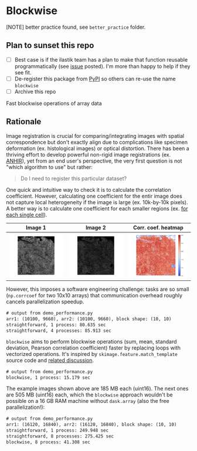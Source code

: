 # Blockwise

[NOTE] better practice found, see `better_practice` folder.

## Plan to sunset this repo
- [ ] Best case is if the ilastik team has a plan to make that function reusable programmatically (see [issue](https://github.com/ilastik/ilastik/issues/2275) posted). I'm more than happy to help if they see fit.
- [ ] De-register this package from [PyPI](https://pypi.org) so others can re-use the name `blockwise`
- [ ] Archive this repo

Fast blockwise operations of array data

## Rationale
Image registration is crucial for comparing/integrating images with spatial correspondence but don't exactly align due to complications like specimen deformation (ex. histological images) or optical distortion. There has been a thriving effort to develop powerful non-rigid image registrations (ex. [ANHIR](https://ieeexplore.ieee.org/document/9058666)), yet from an end user's perspective, the very first question is not "which algorithm to use" but rather:

> Do I need to register this particular dataset?

One quick and intuitive way to check it is to calculate the correlation coefficient. However, calculating one coefficient for the entir image does not capture local heterogeneity if the image is large (ex. 10k-by-10k pixels). A better way is to calculate one coefficient for each smaller regions (ex. [for each single cell](https://github.com/hungyiwu/tissue_integrity_dashboard)).

| Image 1 | Image 2 | Corr. coef. heatmap |
|---------|---------|---------------------|
|![](figures/arr1.png)|![](figures/arr2.png)|![](figures/corrcoef.png)|

However, this imposes a software engineering challenge: tasks are so small (`np.corrcoef` for two 10x10 arrays) that communication overhead roughly cancels parallelization speedup.

```
# output from demo_performance.py
arr1: (10100, 9660), arr2: (10100, 9660), block shape: (10, 10)
straightforward, 1 process: 80.635 sec
straightforward, 4 processes: 85.913 sec
```

`blockwise` aims to perform blockwise operations (sum, mean, standard deviation, Pearson correlation coefficient) faster by replacing loops with vectorized operations. It's inspired by `skimage.feature.match_template` source code and [related discussion](https://github.com/dask/dask-image/pull/148#discussion_r444649473). 

```
# output from demo_performance.py
blockwise, 1 process: 15.179 sec
```

The example images shown above are 185 MB each (uint16). The next ones are 505 MB (uint16) each, which the `blockwise` approach wouldn't be possible on a 16 GB RAM machine without `dask.array` (also the free parallelization!):

```
# output from demo_performance.py
arr1: (16120, 16840), arr2: (16120, 16840), block shape: (10, 10)
straightforward, 1 process: 249.948 sec
straightforward, 8 processes: 275.425 sec
blockwise, 8 process: 41.308 sec
```
